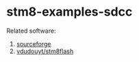 stm8-examples-sdcc
==================

Related software:
<ol>
<li><a href="http://sdcc.sourceforge.net/">sourceforge</a></li>
<li><a href="https://github.com/vdudouyt/stm8flash">vdudouyt/stm8flash</a></li>
</ol>

